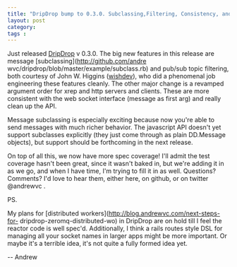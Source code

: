 ```yaml
---
title: "DripDrop bump to 0.3.0. Subclassing,Filtering, Consistency, and Specs"
layout: post
category: 
tags : 
---
```





Just released [DripDrop](http://github.com/andrewvc/dripdrop) v 0.3.0. The big
new features in this release are message [subclassing](http://github.com/andre
wvc/dripdrop/blob/master/example/subclass.rb) and pub/sub topic filtering,
both courtesy of John W. Higgins ([wishdev](http://github.com/wishdev)), who
did a phenomenal job engineering these features cleanly. The other major
change is a revamped argument order for xrep and http servers and clients.
These are more consistent with the web socket interface (message as first arg)
and really clean up the API.

Message subclassing is especially exciting because now you're able to send
messages with much richer behavior. The javascript API doesn't yet support
subclasses explicitly (they just come through as plain DD.Message objects),
but support should be forthcoming in the next release.

On top of all this, we now have more spec coverage! I'll admit the test
coverage hasn't been great, since it wasn't baked in, but we're adding it in
as we go, and when I have time, I'm trying to fill it in as well. Questions?
Comments? I'd love to hear them, either here, on github, or on twitter
@andrewvc .

PS.

My plans for [distributed workers](http://blog.andrewvc.com/next-steps-for-
dripdrop-zeromq-distributed-wo) in DripDrop are on hold till I feel the
reactor code is well spec'd. Additionally, I think a rails routes style DSL
for managing all your socket names in larger apps might be more important. Or
maybe it's a terrible idea, it's not quite a fully formed idea yet.

-- Andrew

